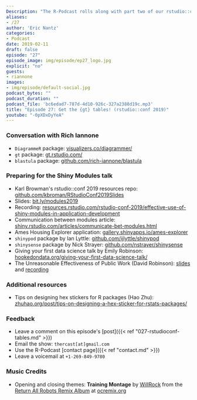 ```yaml
---
Description: "The R-Podcast rolls along with part two of our rstudio::conf 2019 coverage! In this episode I share the advice and tips I used to prepare my talk on Shiny Modules.  Plus I sit down with RStudio software engineer Rich Iannone to learn about his journey from atmospheric science to creating a collection of awesome R packages like DiagrammeR and gt for creating tables with a tidy syntax. As always thank you so much for listening and hope you enjoy this episode!" 
aliases:
- /27
author: 'Eric Nantz'
categories:
- Podcast
date: 2019-02-11
draft: false
episode: "27"
episode_image: img/episode/ep27_logo.jpg
explicit: "no"
guests:
- riannone
images:
- img/episode/default-social.jpg
podcast_bytes: ""
podcast_duration: ""
podcast_file: 'bc6edad7-787d-4d10-926c-327a2388d19c.mp3'
title: "Episode 27: Get the {gt} tables! (rstudio::conf 2019)"
youtube: "-0pXDxDyYeA"
---
```


### Conversation with Rich Iannone

* `DiagrammeR` package: [visualizers.co/diagrammer/](http://visualizers.co/diagrammer/)
* `gt` package: [gt.rstudio.com/](https://gt.rstudio.com/)
* `blastula` package: [github.com/rich-iannone/blastula](https://github.com/rich-iannone/blastula)

### Preparing for the Shiny Modules talk

* Karl Browman's rstudio::conf 2019 resources repo: [github.com/kbroman/RStudioConf2019Slides](https://github.com/kbroman/RStudioConf2019Slides)
* Slides: [bit.ly/modules2019](https://bit.ly/modules2019)
* Recording: [resources.rstudio.com/rstudio-conf-2019/effective-use-of-shiny-modules-in-application-development](https://resources.rstudio.com/rstudio-conf-2019/effective-use-of-shiny-modules-in-application-development)
* Communication between modules article: [shiny.rstudio.com/articles/communicate-bet-modules.html](http://shiny.rstudio.com/articles/communicate-bet-modules.html)
* Ames Housing Explorer application: [gallery.shinyapps.io/ames-explorer](https://gallery.shinyapps.io/ames-explorer)
* `shinypod` package by Ian Lyttle: [github.com/ijlyttle/shinypod](https://github.com/ijlyttle/shinypod)
* `shinysense` package by Nick Strayer:  [github.com/nstrayer/shinysense](https://github.com/nstrayer/shinysense)
* Giving your first data science talk by Emily Robinson: [hookedondata.org/giving-your-first-data-science-talk/](https://hookedondata.org/giving-your-first-data-science-talk/)
* The Unreasonable Effectiveness of Public Work (David Robinson): [slides](https://www.dropbox.com/s/jk7216yr30ztpdp/DavidRobinson-RStudio-2019-old.pdf?dl=0) and [recording](https://resources.rstudio.com/rstudio-conf-2019/the-unreasonable-effectiveness-of-public-work)

### Additional resources

* Tips on designing hex stickers for R packages (Hao Zhu): [zhuhao.org/post/tips-on-designing-a-hex-sticker-for-rstats-packages/](https://zhuhao.org/post/tips-on-designing-a-hex-sticker-for-rstats-packages/)

### Feedback

- Leave a comment on this episode's [post]({{< ref "027-rstudioconf-tables.md" >}})
- Email the show: `thercast[at]gmail.com`
- Use the R-Podcast [contact page]({{< ref "contact.md" >}})
- Leave a voicemail at `+1-269-849-9780`

### Music Credits

- Opening and closing themes: __Training Montage__ by [WillRock](http://ocremix.org/artist/5043/willrock)  from the [Return All Robots Remix Album](http://ocremix.org/events/returnallrobots/) at [ocremix.org](http://ocremix.org/)
